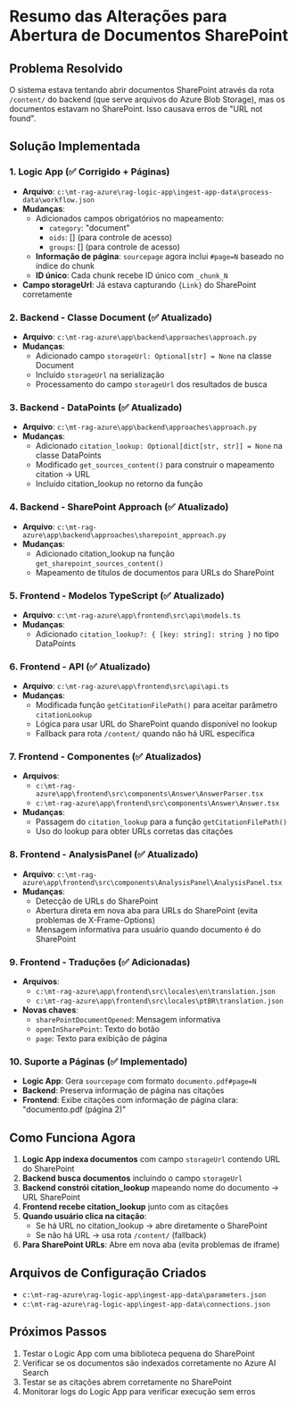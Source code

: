 # Resumo das Alterações para Abertura de Documentos SharePoint

## Problema Resolvido
O sistema estava tentando abrir documentos SharePoint através da rota `/content/` do backend (que serve arquivos do Azure Blob Storage), mas os documentos estavam no SharePoint. Isso causava erros de "URL not found".

## Solução Implementada

### 1. **Logic App (✅ Corrigido + Páginas)**
- **Arquivo**: `c:\mt-rag-azure\rag-logic-app\ingest-app-data\process-data\workflow.json`
- **Mudanças**: 
  - Adicionados campos obrigatórios no mapeamento:
    - `category`: "document"
    - `oids`: [] (para controle de acesso)
    - `groups`: [] (para controle de acesso)
  - **Informação de página**: `sourcepage` agora inclui `#page=N` baseado no índice do chunk
  - **ID único**: Cada chunk recebe ID único com `_chunk_N`
- **Campo storageUrl**: Já estava capturando `{Link}` do SharePoint corretamente

### 2. **Backend - Classe Document (✅ Atualizado)**
- **Arquivo**: `c:\mt-rag-azure\app\backend\approaches\approach.py`
- **Mudanças**:
  - Adicionado campo `storageUrl: Optional[str] = None` na classe Document
  - Incluído `storageUrl` na serialização
  - Processamento do campo `storageUrl` dos resultados de busca

### 3. **Backend - DataPoints (✅ Atualizado)**
- **Arquivo**: `c:\mt-rag-azure\app\backend\approaches\approach.py`
- **Mudanças**:
  - Adicionado `citation_lookup: Optional[dict[str, str]] = None` na classe DataPoints
  - Modificado `get_sources_content()` para construir o mapeamento citation -> URL
  - Incluído citation_lookup no retorno da função

### 4. **Backend - SharePoint Approach (✅ Atualizado)**
- **Arquivo**: `c:\mt-rag-azure\app\backend\approaches\sharepoint_approach.py`
- **Mudanças**:
  - Adicionado citation_lookup na função `get_sharepoint_sources_content()`
  - Mapeamento de títulos de documentos para URLs do SharePoint

### 5. **Frontend - Modelos TypeScript (✅ Atualizado)**
- **Arquivo**: `c:\mt-rag-azure\app\frontend\src\api\models.ts`
- **Mudanças**:
  - Adicionado `citation_lookup?: { [key: string]: string }` no tipo DataPoints

### 6. **Frontend - API (✅ Atualizado)**
- **Arquivo**: `c:\mt-rag-azure\app\frontend\src\api\api.ts`
- **Mudanças**:
  - Modificada função `getCitationFilePath()` para aceitar parâmetro `citationLookup`
  - Lógica para usar URL do SharePoint quando disponível no lookup
  - Fallback para rota `/content/` quando não há URL específica

### 7. **Frontend - Componentes (✅ Atualizados)**
- **Arquivos**: 
  - `c:\mt-rag-azure\app\frontend\src\components\Answer\AnswerParser.tsx`
  - `c:\mt-rag-azure\app\frontend\src\components\Answer\Answer.tsx`
- **Mudanças**:
  - Passagem do `citation_lookup` para a função `getCitationFilePath()`
  - Uso do lookup para obter URLs corretas das citações

### 8. **Frontend - AnalysisPanel (✅ Atualizado)**
- **Arquivo**: `c:\mt-rag-azure\app\frontend\src\components\AnalysisPanel\AnalysisPanel.tsx`
- **Mudanças**:
  - Detecção de URLs do SharePoint
  - Abertura direta em nova aba para URLs do SharePoint (evita problemas de X-Frame-Options)
  - Mensagem informativa para usuário quando documento é do SharePoint

### 9. **Frontend - Traduções (✅ Adicionadas)**
- **Arquivos**:
  - `c:\mt-rag-azure\app\frontend\src\locales\en\translation.json`
  - `c:\mt-rag-azure\app\frontend\src\locales\ptBR\translation.json`
- **Novas chaves**:
  - `sharePointDocumentOpened`: Mensagem informativa
  - `openInSharePoint`: Texto do botão
  - `page`: Texto para exibição de página

### 10. **Suporte a Páginas (✅ Implementado)**
- **Logic App**: Gera `sourcepage` com formato `documento.pdf#page=N`
- **Backend**: Preserva informação de página nas citações
- **Frontend**: Exibe citações com informação de página clara: "documento.pdf (página 2)"

## Como Funciona Agora

1. **Logic App indexa documentos** com campo `storageUrl` contendo URL do SharePoint
2. **Backend busca documentos** incluindo o campo `storageUrl`
3. **Backend constrói citation_lookup** mapeando nome do documento → URL SharePoint
4. **Frontend recebe citation_lookup** junto com as citações
5. **Quando usuário clica na citação**:
   - Se há URL no citation_lookup → abre diretamente o SharePoint
   - Se não há URL → usa rota `/content/` (fallback)
6. **Para SharePoint URLs**: Abre em nova aba (evita problemas de iframe)

## Arquivos de Configuração Criados
- `c:\mt-rag-azure\rag-logic-app\ingest-app-data\parameters.json`
- `c:\mt-rag-azure\rag-logic-app\ingest-app-data\connections.json`

## Próximos Passos
1. Testar o Logic App com uma biblioteca pequena do SharePoint
2. Verificar se os documentos são indexados corretamente no Azure AI Search
3. Testar se as citações abrem corretamente no SharePoint
4. Monitorar logs do Logic App para verificar execução sem erros